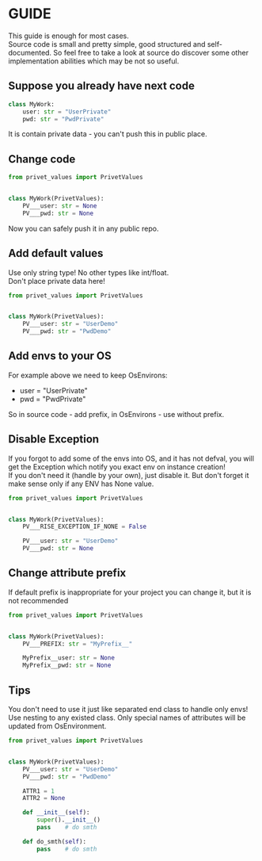 # GUIDE

This guide is enough for most cases.  
Source code is small and pretty simple, good structured and self-documented. 
So feel free to take a look at source do discover some other implementation abilities which may be not so useful.


## Suppose you already have next code

```python
class MyWork:
    user: str = "UserPrivate"
    pwd: str = "PwdPrivate"
```
It is contain private data - you can't push this in public place.


## Change code

```python
from privet_values import PrivetValues


class MyWork(PrivetValues):
    PV___user: str = None
    PV___pwd: str = None
```
Now you can safely push it in any public repo.


## Add default values

Use only string type! No other types like int/float.  
Don't place private data here!

```python
from privet_values import PrivetValues


class MyWork(PrivetValues):
    PV___user: str = "UserDemo"
    PV___pwd: str = "PwdDemo"
```

## Add envs to your OS

For example above we need to keep OsEnvirons:
* user = "UserPrivate"
* pwd = "PwdPrivate"  

So in source code - add prefix, 
in OsEnvirons - use without prefix.


## Disable Exception

If you forgot to add some of the envs into OS, and it has not defval, 
you will get the Exception which notify you exact env on instance creation!  
If you don't need it (handle by your own), just disable it.
But don't forget it make sense only if any ENV has None value.

```python
from privet_values import PrivetValues


class MyWork(PrivetValues):
    PV___RISE_EXCEPTION_IF_NONE = False

    PV___user: str = "UserDemo"
    PV___pwd: str = None
```


## Change attribute prefix

If default prefix is inappropriate for your project you can change it, but it is not recommended

```python
from privet_values import PrivetValues


class MyWork(PrivetValues):
    PV___PREFIX: str = "MyPrefix__"

    MyPrefix__user: str = None
    MyPrefix__pwd: str = None
```


## Tips

You don't need to use it just like separated end class to handle only envs!  
Use nesting to any existed class.
Only special names of attributes will be updated from OsEnvironment.

```python
from privet_values import PrivetValues


class MyWork(PrivetValues):
    PV___user: str = "UserDemo"
    PV___pwd: str = "PwdDemo"

    ATTR1 = 1
    ATTR2 = None

    def __init__(self):
        super().__init__()
        pass    # do smth

    def do_smth(self):
        pass    # do smth

```
